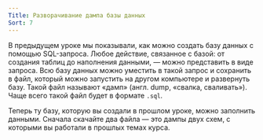 ```yaml
---
Title: Разворачивание дампа базы данных
Sort: 7
---
```


В предыдущем уроке мы показывали, как можно создать базу данных с помощью SQL-запроса. Любое действие, связанное с базой: от создания таблиц до наполнения данными, — можно представить в виде запроса. Всю базу данных можно уместить в такой запрос и сохранить в файл, который можно запустить на другом компьютере и развернуть базу. Такой файл называют «дамп» (англ. dump, «свалка, сваливать»). Чаще всего такой файл будет в формате `.sql`.

Теперь ту базу, которую вы создали в прошлом уроке, можно заполнить данными. Сначала скачайте два файла — это дампы двух схем, с которыми вы работали в прошлых темах курса. 